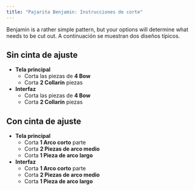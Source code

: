 ```yaml
---
title: "Pajarita Benjamin: Instrucciones de corte"
---
```


Benjamin is a rather simple pattern, but your options will determine what needs to be cut out. A continuación se muestran dos diseños típicos.

## Sin cinta de ajuste

- **Tela principal**
  - Corta las piezas de **4 Bow**
  - Corta **2 Collarín** piezas
- **Interfaz**
  - Corta las piezas de **4 Bow**
  - Corta **2 Collarín** piezas

## Con cinta de ajuste

- **Tela principal**
  - Corta **1 Arco corto** parte
  - Corta **2 Piezas de arco medio**
  - Corta **1 Pieza de arco largo**
- **Interfaz**
  - Corta **1 Arco corto** parte
  - Corta **2 Piezas de arco medio**
  - Corta **1 Pieza de arco largo**
